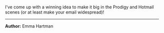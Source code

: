 I've come up with a winning idea to make it big in the Prodigy and Hotmail scenes (or at least make your email widespread)!

---

**Author:** Emma Hartman